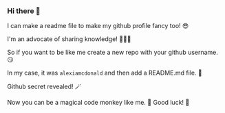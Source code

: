 ### Hi there 👋

I can make a readme file to make my github profile fancy too! 😎

I'm an advocate of sharing knowledge! 👩🏻‍🏫

So if you want to be like me create a new repo with your github username. 😏

In my case, it was `alexiamcdonald` and then add a README.md file. 🤯

Github secret revealed! 🪄

Now you can be a magical code monkey like me. 🙈
Good luck! 🎉

<!--
**alexiamcdonald/alexiamcdonald** is a ✨ _special_ ✨ repository because its `README.md` (this file) appears on your GitHub profile.

Here are some ideas to get you started:

- 🔭 I’m currently working on ...
- 🌱 I’m currently learning ...
- 👯 I’m looking to collaborate on ...
- 🤔 I’m looking for help with ...
- 💬 Ask me about ...
- 📫 How to reach me: ...
- 😄 Pronouns: ...
- ⚡ Fun fact: ...
-->
